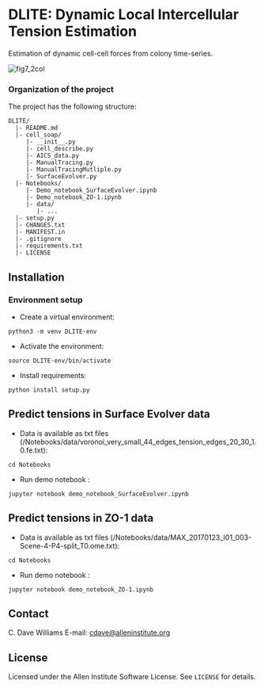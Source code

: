 # DLITE: Dynamic Local Intercellular Tension Estimation
Estimation of dynamic cell-cell forces from colony time-series. 

![fig7_2col](https://user-images.githubusercontent.com/40371793/53372871-d0f8d200-3908-11e9-93f0-b006af0a4cb0.jpg)

### Organization of the  project

The project has the following structure:

    DLITE/
      |- README.md
      |- cell_soap/
         |- __init__.py
         |- cell_describe.py
         |- AICS_data.py
         |- ManualTracing.py
         |- ManualTracingMutliple.py
         |- SurfaceEvolver.py
      |- Notebooks/
         |- Demo_notebook_SurfaceEvolver.ipynb
         |- Demo_notebook_ZO-1.ipynb
         |- data/
            |- ...
      |- setup.py
      |- CHANGES.txt
      |- MANIFEST.in
      |- .gitignore
      |- requirements.txt
      |- LICENSE

## Installation
### Environment setup
- Create a virtual environment:
```shell
python3 -m venv DLITE-env
```

- Activate the environment:
```shell
source DLITE-env/bin/activate
```

- Install requirements:
```shell
python install setup.py
```

## Predict tensions in Surface Evolver data

- Data is available as txt files (/Notebooks/data/voronoi_very_small_44_edges_tension_edges_20_30_1.0.fe.txt):
```shell
cd Notebooks
```

- Run demo notebook :
```shell
jupyter notebook demo_notebook_SurfaceEvolver.ipynb
```

## Predict tensions in ZO-1 data

- Data is available as txt files (/Notebooks/data/MAX_20170123_I01_003-Scene-4-P4-split_T0.ome.txt):
```shell
cd Notebooks
```

- Run demo notebook :
```shell
jupyter notebook demo_notebook_ZO-1.ipynb
```

## Contact
C. Dave Williams 
E-mail: <cdave@alleninstitute.org>

## License
Licensed under the Allen Institute Software License. See `LICENSE` for details. 
